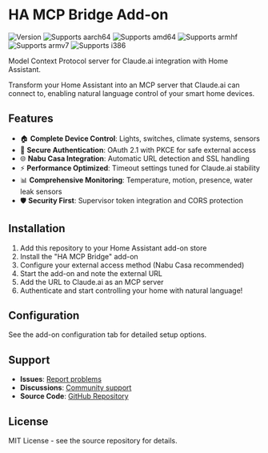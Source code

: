 # HA MCP Bridge Add-on

![Version](https://img.shields.io/badge/version-1.0.0-blue.svg)
![Supports aarch64](https://img.shields.io/badge/aarch64-yes-green.svg)
![Supports amd64](https://img.shields.io/badge/amd64-yes-green.svg)
![Supports armhf](https://img.shields.io/badge/armhf-yes-green.svg)
![Supports armv7](https://img.shields.io/badge/armv7-yes-green.svg)
![Supports i386](https://img.shields.io/badge/i386-yes-green.svg)

Model Context Protocol server for Claude.ai integration with Home Assistant.

Transform your Home Assistant into an MCP server that Claude.ai can connect to, enabling natural language control of your smart home devices.

## Features

- 🏠 **Complete Device Control**: Lights, switches, climate systems, sensors
- 🔐 **Secure Authentication**: OAuth 2.1 with PKCE for safe external access
- 🌐 **Nabu Casa Integration**: Automatic URL detection and SSL handling
- ⚡ **Performance Optimized**: Timeout settings tuned for Claude.ai stability
- 📊 **Comprehensive Monitoring**: Temperature, motion, presence, water leak sensors
- 🛡️ **Security First**: Supervisor token integration and CORS protection

## Installation

1. Add this repository to your Home Assistant add-on store
2. Install the "HA MCP Bridge" add-on
3. Configure your external access method (Nabu Casa recommended)
4. Start the add-on and note the external URL
5. Add the URL to Claude.ai as an MCP server
6. Authenticate and start controlling your home with natural language!

## Configuration

See the add-on configuration tab for detailed setup options.

## Support

- **Issues**: [Report problems](https://github.com/shaike1/ha-mcp-bridge/issues)
- **Discussions**: [Community support](https://github.com/shaike1/ha-mcp-bridge/discussions)
- **Source Code**: [GitHub Repository](https://github.com/shaike1/ha-mcp-bridge)

## License

MIT License - see the source repository for details.